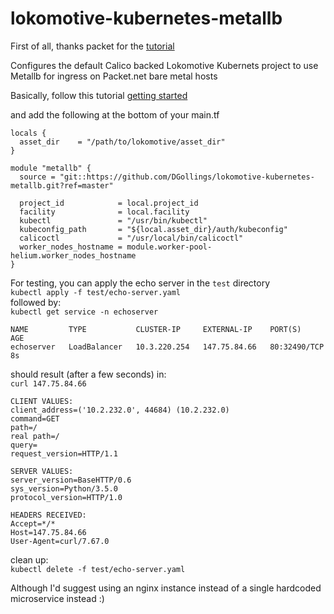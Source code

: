 # lokomotive-kubernetes-metallb

First of all, thanks packet for the [tutorial](https://github.com/packet-labs/kubernetes-bgp)

Configures the default Calico backed Lokomotive Kubernets project to use Metallb for ingress on Packet.net bare metal hosts

Basically, follow this tutorial [getting started](https://github.com/kinvolk/lokomotive-kubernetes/blob/master/docs/flatcar-linux/packet.md)

and add the following at the bottom of your main.tf  
```
locals {
  asset_dir    = "/path/to/lokomotive/asset_dir"
}

module "metallb" {
  source = "git::https://github.com/DGollings/lokomotive-kubernetes-metallb.git?ref=master"

  project_id            = local.project_id
  facility              = local.facility
  kubectl               = "/usr/bin/kubectl"
  kubeconfig_path       = "${local.asset_dir}/auth/kubeconfig"
  calicoctl             = "/usr/local/bin/calicoctl"
  worker_nodes_hostname = module.worker-pool-helium.worker_nodes_hostname
}
```

For testing, you can apply the echo server in the `test` directory  
`kubectl apply -f test/echo-server.yaml`  
followed by:  
`kubectl get service -n echoserver`  
```
NAME         TYPE           CLUSTER-IP     EXTERNAL-IP    PORT(S)        AGE
echoserver   LoadBalancer   10.3.220.254   147.75.84.66   80:32490/TCP   8s
```

should result (after a few seconds) in:  
`curl 147.75.84.66`  
```
CLIENT VALUES:
client_address=('10.2.232.0', 44684) (10.2.232.0)
command=GET
path=/
real path=/
query=
request_version=HTTP/1.1

SERVER VALUES:
server_version=BaseHTTP/0.6
sys_version=Python/3.5.0
protocol_version=HTTP/1.0

HEADERS RECEIVED:
Accept=*/*
Host=147.75.84.66
User-Agent=curl/7.67.0
```

clean up:  
`kubectl delete -f test/echo-server.yaml`

Although I'd suggest using an nginx instance instead of a single hardcoded microservice instead :)